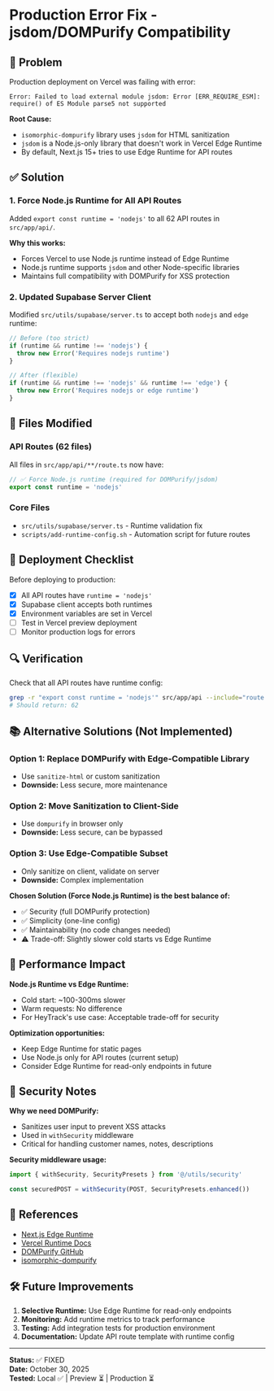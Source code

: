 # Production Error Fix - jsdom/DOMPurify Compatibility

## 🐛 Problem

Production deployment on Vercel was failing with error:
```
Error: Failed to load external module jsdom: Error [ERR_REQUIRE_ESM]: 
require() of ES Module parse5 not supported
```

**Root Cause:**
- `isomorphic-dompurify` library uses `jsdom` for HTML sanitization
- `jsdom` is a Node.js-only library that doesn't work in Vercel Edge Runtime
- By default, Next.js 15+ tries to use Edge Runtime for API routes

## ✅ Solution

### 1. Force Node.js Runtime for All API Routes

Added `export const runtime = 'nodejs'` to all 62 API routes in `src/app/api/`.

**Why this works:**
- Forces Vercel to use Node.js runtime instead of Edge Runtime
- Node.js runtime supports `jsdom` and other Node-specific libraries
- Maintains full compatibility with DOMPurify for XSS protection

### 2. Updated Supabase Server Client

Modified `src/utils/supabase/server.ts` to accept both `nodejs` and `edge` runtime:

```typescript
// Before (too strict)
if (runtime && runtime !== 'nodejs') {
  throw new Error('Requires nodejs runtime')
}

// After (flexible)
if (runtime && runtime !== 'nodejs' && runtime !== 'edge') {
  throw new Error('Requires nodejs or edge runtime')
}
```

## 📝 Files Modified

### API Routes (62 files)
All files in `src/app/api/**/route.ts` now have:
```typescript
// ✅ Force Node.js runtime (required for DOMPurify/jsdom)
export const runtime = 'nodejs'
```

### Core Files
- `src/utils/supabase/server.ts` - Runtime validation fix
- `scripts/add-runtime-config.sh` - Automation script for future routes

## 🚀 Deployment Checklist

Before deploying to production:

- [x] All API routes have `runtime = 'nodejs'`
- [x] Supabase client accepts both runtimes
- [x] Environment variables are set in Vercel
- [ ] Test in Vercel preview deployment
- [ ] Monitor production logs for errors

## 🔍 Verification

Check that all API routes have runtime config:
```bash
grep -r "export const runtime = 'nodejs'" src/app/api --include="route.ts" | wc -l
# Should return: 62
```

## 📚 Alternative Solutions (Not Implemented)

### Option 1: Replace DOMPurify with Edge-Compatible Library
- Use `sanitize-html` or custom sanitization
- **Downside:** Less secure, more maintenance

### Option 2: Move Sanitization to Client-Side
- Use `dompurify` in browser only
- **Downside:** Less secure, can be bypassed

### Option 3: Use Edge-Compatible Subset
- Only sanitize on client, validate on server
- **Downside:** Complex implementation

**Chosen Solution (Force Node.js Runtime) is the best balance of:**
- ✅ Security (full DOMPurify protection)
- ✅ Simplicity (one-line config)
- ✅ Maintainability (no code changes needed)
- ⚠️ Trade-off: Slightly slower cold starts vs Edge Runtime

## 🎯 Performance Impact

**Node.js Runtime vs Edge Runtime:**
- Cold start: ~100-300ms slower
- Warm requests: No difference
- For HeyTrack's use case: Acceptable trade-off for security

**Optimization opportunities:**
- Keep Edge Runtime for static pages
- Use Node.js only for API routes (current setup)
- Consider Edge Runtime for read-only endpoints in future

## 🔐 Security Notes

**Why we need DOMPurify:**
- Sanitizes user input to prevent XSS attacks
- Used in `withSecurity` middleware
- Critical for handling customer names, notes, descriptions

**Security middleware usage:**
```typescript
import { withSecurity, SecurityPresets } from '@/utils/security'

const securedPOST = withSecurity(POST, SecurityPresets.enhanced())
```

## 📖 References

- [Next.js Edge Runtime](https://nextjs.org/docs/app/building-your-application/rendering/edge-and-nodejs-runtimes)
- [Vercel Runtime Docs](https://vercel.com/docs/functions/runtimes)
- [DOMPurify GitHub](https://github.com/cure53/DOMPurify)
- [isomorphic-dompurify](https://github.com/kkomelin/isomorphic-dompurify)

## 🛠️ Future Improvements

1. **Selective Runtime:** Use Edge Runtime for read-only endpoints
2. **Monitoring:** Add runtime metrics to track performance
3. **Testing:** Add integration tests for production environment
4. **Documentation:** Update API route template with runtime config

---

**Status:** ✅ FIXED  
**Date:** October 30, 2025  
**Tested:** Local ✅ | Preview ⏳ | Production ⏳

